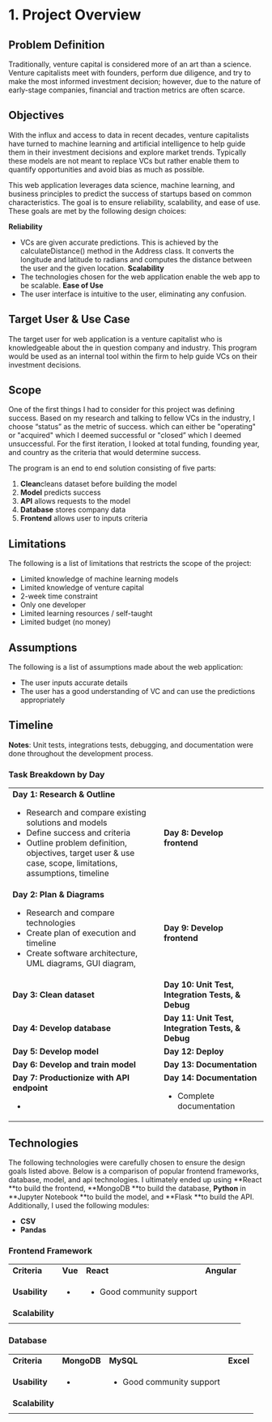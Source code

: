 # 1. Project Overview

## **Problem Definition**
Traditionally, venture capital is considered more of an art than a science. Venture capitalists meet with founders, perform due diligence, and try to make the most informed investment decision; however, due to the nature of early-stage companies, financial and traction metrics are often scarce.

## **Objectives**
With the influx and access to data in recent decades, venture capitalists have turned to machine learning and artificial intelligence to help guide them in their investment decisions and explore market trends. Typically these models are not meant to replace VCs but rather enable them to quantify opportunities and avoid bias as much as possible.

This web application leverages data science, machine learning, and business principles to predict the success of startups based on common characteristics. The goal is to ensure reliability, scalability, and ease of use. These goals are met by the following design choices:

**Reliability**
- VCs are given accurate predictions. This is achieved by the calculateDistance() method in the Address class. It converts the longitude and latitude to radians and computes the distance between the user and the given location. 
**Scalability**
- The technologies chosen for the web application enable the web app to be scalable.
**Ease of Use**
- The user interface is intuitive to the user, eliminating any confusion. 

## **Target User & Use Case**
The target user for web application is a venture capitalist who is knowledgeable about the in question company and industry. This program would be used as an internal tool within the firm to help guide VCs on their investment decisions.

## **Scope**
One of the first things I had to consider for this project was defining success. Based on my research and talking to fellow VCs in the industry, I choose “status” as the metric of success. which can either be "operating" or "acquired" which I deemed successful or "closed” which I deemed unsuccessful. For the first iteration, I looked at total funding, founding year, and country as the criteria that would determine success.

The program is an end to end solution consisting of five parts: 
1. **Clean**cleans dataset before building the model
2. **Model** predicts success 
3. **API** allows requests to the model
4. **Database** stores company data
5. **Frontend** allows user to inputs criteria

## **Limitations**
The following is a list of limitations that restricts the scope of the project:
- Limited knowledge of machine learning models
- Limited knowledge of venture capital
- 2-week time constraint
- Only one developer
- Limited learning resources / self-taught
- Limited budget (no money)

## **Assumptions**
The following is a list of assumptions made about the web application:
- The user inputs accurate details
- The user has a good understanding of VC and can use the predictions appropriately

## **Timeline**
**Notes**: Unit tests, integrations tests, debugging, and documentation were done throughout the development process.

### **Task Breakdown by Day**
<table>
  <tr>
   <td><strong>Day 1: Research & Outline</strong>
<ul>

<li>Research and compare existing solutions and models

<li>Define success and criteria

<li>Outline problem definition, objectives, target user & use case, scope, limitations, assumptions, timeline
</li>
</ul>
   </td>
   <td><strong>Day 8: Develop frontend</strong>
   </td>
  </tr>
  <tr>
   <td><strong>Day 2: Plan & Diagrams</strong>
<ul>

<li>Research and compare technologies

<li>Create plan of execution and timeline

<li>Create software architecture, UML diagrams, GUI diagram,
</li>
</ul>
   </td>
   <td><strong>Day 9: Develop frontend</strong>
   </td>
  </tr>
  <tr>
   <td><strong>Day 3: Clean dataset</strong>
   </td>
   <td><strong>Day 10: Unit Test, Integration Tests, & Debug</strong>
   </td>
  </tr>
  <tr>
   <td><strong>Day 4: Develop database</strong>
   </td>
   <td><strong>Day 11: Unit Test, Integration Tests, & Debug</strong>
   </td>
  </tr>
  <tr>
   <td><strong>Day 5: Develop model</strong>
   </td>
   <td><strong>Day 12: Deploy</strong>
   </td>
  </tr>
  <tr>
   <td><strong>Day 6: Develop and train model</strong>
   </td>
   <td><strong>Day 13: Documentation</strong>
   </td>
  </tr>
  <tr>
   <td><strong>Day 7: Productionize with API endpoint</strong>
<ul>

<li>
</li>
</ul>
   </td>
   <td><strong>Day 14: Documentation</strong>
<ul>

<li>Complete documentation
</li>
</ul>
   </td>
  </tr>
</table>


## **Technologies** 
The following technologies were carefully chosen to ensure the design goals listed above. Below is a comparison of popular frontend frameworks, database, model, and api technologies. I ultimately ended up using **React **to build the frontend, **MongoDB **to build the database, **Python** in **Jupyter Notebook **to build the model, and **Flask **to build the API. Additionally, I used the following modules: 
- **CSV**
- **Pandas**

### **Frontend Framework**
<table>
  <tr>
   <td><strong>Criteria</strong>
   </td>
   <td><strong>Vue</strong>
   </td>
   <td><strong>React</strong>
   </td>
   <td><strong>Angular</strong>
   </td>
  </tr>
  <tr>
   <td><strong>Usability</strong>
   </td>
   <td>
<ul>

<li>
</li>
</ul>
   </td>
   <td>
<ul>

<li>Good community support
</li>
</ul>
   </td>
   <td>
   </td>
  </tr>
  <tr>
   <td><strong>Scalability</strong>
   </td>
   <td>
   </td>
   <td>
   </td>
   <td>
   </td>
  </tr>
  <tr>
   <td>
   </td>
   <td>
   </td>
   <td>
   </td>
   <td>
   </td>
  </tr>
</table>

### **Database** 

<table>
  <tr>
   <td><strong>Criteria</strong>
   </td>
   <td><strong>MongoDB</strong>
   </td>
   <td><strong>MySQL</strong>
   </td>
   <td><strong>Excel</strong>
   </td>
  </tr>
  <tr>
   <td><strong>Usability</strong>
   </td>
   <td>
<ul>

<li>
</li>
</ul>
   </td>
   <td>
<ul>

<li>Good community support
</li>
</ul>
   </td>
   <td>
   </td>
  </tr>
  <tr>
   <td><strong>Scalability</strong>
   </td>
   <td>
   </td>
   <td>
   </td>
   <td>
   </td>
  </tr>
  <tr>
   <td>
   </td>
   <td>
   </td>
   <td>
   </td>
   <td>
   </td>
  </tr>
</table>
